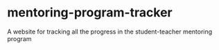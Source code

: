 # mentoring-program-tracker
 A website for tracking all the progress in the student-teacher mentoring program
